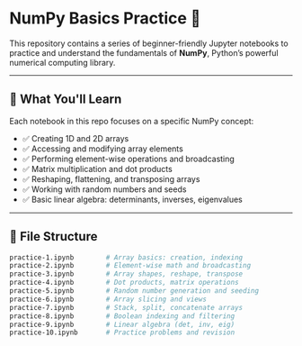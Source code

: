 # NumPy Basics Practice 🧮

This repository contains a series of beginner-friendly Jupyter notebooks to practice and understand the fundamentals of **NumPy**, Python’s powerful numerical computing library.

---

## 📘 What You'll Learn

Each notebook in this repo focuses on a specific NumPy concept:

- ✅ Creating 1D and 2D arrays
- ✅ Accessing and modifying array elements
- ✅ Performing element-wise operations and broadcasting
- ✅ Matrix multiplication and dot products
- ✅ Reshaping, flattening, and transposing arrays
- ✅ Working with random numbers and seeds
- ✅ Basic linear algebra: determinants, inverses, eigenvalues

---

## 📂 File Structure

```bash
practice-1.ipynb        # Array basics: creation, indexing
practice-2.ipynb        # Element-wise math and broadcasting
practice-3.ipynb        # Array shapes, reshape, transpose
practice-4.ipynb        # Dot products, matrix operations
practice-5.ipynb        # Random number generation and seeding
practice-6.ipynb        # Array slicing and views
practice-7.ipynb        # Stack, split, concatenate arrays
practice-8.ipynb        # Boolean indexing and filtering
practice-9.ipynb        # Linear algebra (det, inv, eig)
practice-10.ipynb       # Practice problems and revision
